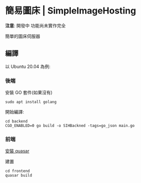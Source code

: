# 簡易圖床 | SimpleImageHosting

**注意**: 開發中 功能尚未實作完全

簡單的圖床伺服器

## 編譯

以 Ubuntu 20.04 為例:

### 後端

安裝 GO 套件(如果沒有)

```
sudo apt install golang
```

開始編譯:

```
cd backend
CGO_ENABLED=0 go build -o SIHBackned -tags=go_json main.go
```

### 前端

[安裝 quasar](https://v1.quasar.dev/quasar-cli/installation)

建置

```
cd frontend
quasar build
```
